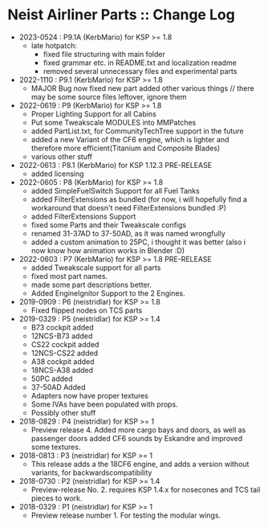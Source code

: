 # Neist Airliner Parts :: Change Log

* 2023-0524 : P9.1A (KerbMario) for KSP >= 1.8 
	+ late hotpatch:
		- fixed file structuring with main folder
		- fixed grammar etc. in README.txt and localization readme
		- removed several unnecessary files and experimental parts
* 2022-1110 : P9.1 (KerbMario) for KSP >= 1.8
	+ MAJOR Bug now fixed new part added other various things // there may be some source files leftover, ignore them
* 2022-0619 : P9 (KerbMario) for KSP >= 1.8
	+ Proper Lighting Support for all Cabins
	+ Put some Tweakscale MODULES into MMPatches
	+ added PartList.txt, for CommunityTechTree support in the future
	+ added a new Variant of the CF6 engine, which is lighter and therefore more efficient(Titanium and Composite Blades)
	+ various other stuff
* 2022-0613 : P8.1 (KerbMario) for KSP 1.12.3 PRE-RELEASE
	+ added licensing
* 2022-0605 : P8 (KerbMario) for KSP >= 1.8
	+ added SimpleFuelSwitch Support for all Fuel Tanks
	+ added FilterExtensions as bundled (for now, i will hopefully find a workaround that doesn't need FilterExtensions bundled :P)
	+ added FilterExtensions Support
	+ fixed some Parts and their Tweakscale configs
	+ renamed 31-37AD to 37-50AD, as it was named wrongfully
	+ added a custom animation to 25PC, i thought it was better (also i now know how animation works in Blender :D)
* 2022-0603 : P7 (KerbMario) for KSP >= 1.8 PRE-RELEASE
	+ added Tweakscale support for all parts
	+ fixed most part names.
	+ made some part descriptions better.
	+ Added EngineIgnitor Support to the 2 Engines.
* 2019-0909 : P6 (neistridlar) for KSP >= 1.8
	+ Fixed flipped nodes on TCS parts
* 2019-0329 : P5 (neistridlar) for KSP >= 1.4
	+ B73 cockpit added
	+ 12NCS-B73 added
	+ CS22 cockpit added
	+ 12NCS-CS22 added
	+ A38 cockpit added
	+ 18NCS-A38 added
	+ 50PC added
	+ 37-50AD Added
	+ Adapters now have proper textures
	+ Some IVAs have been populated with props.
	+ Possibly other stuff
* 2018-0829 : P4 (neistridlar) for KSP >= 1
	+ Preview release 4. Added more cargo bays and doors, as well as passenger doors added CF6 sounds by Eskandre and improved some textures. 
* 2018-0813 : P3 (neistridlar) for KSP >= 1
	+ This release adds a the 18CF6 engine, and adds a version without variants, for backwardscompatibility 
* 2018-0730 : P2 (neistridlar) for KSP >= 1.4
	+ Preview-release No. 2. requires KSP 1.4.x for nosecones and TCS tail pieces to work.
* 2018-0329 : P1 (neistridlar) for KSP >= 1
	+  Preview release number 1. For testing the modular wings.
